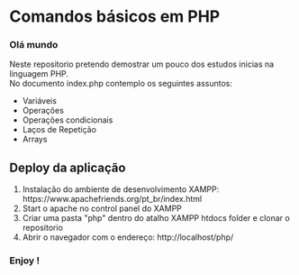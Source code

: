 # Comandos básicos em PHP 

### Olá mundo

Neste repositorio pretendo demostrar um pouco dos estudos inicias na linguagem PHP.<br>
No documento index.php contemplo os seguintes assuntos:

<ul>
  <li>Variáveis</li>  
  <li>Operações</li>
  <li>Operações condicionais</li>
  <li>Laços de Repetição</li>
  <li>Arrays</li>
</ul>


## Deploy da aplicação

<ol>
  <li>Instalação do ambiente de desenvolvimento XAMPP: https://www.apachefriends.org/pt_br/index.html </li>
  <li>Start o apache no control panel do XAMPP</li>
  <li>Criar uma pasta "php" dentro do atalho XAMPP htdocs folder e clonar o repositorio</li>
  <li>Abrir o navegador com o endereço: http://localhost/php/</li>
</ol>

### Enjoy !
